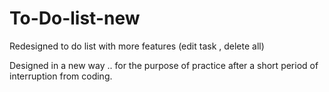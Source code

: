 # To-Do-list-new
Redesigned to do list with more features (edit task , delete all)


Designed in a new way .. for the purpose of practice after a short period of interruption from coding.
